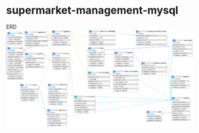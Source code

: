 # supermarket-management-mysql
ERD
<img src="https://github.com/vietch1706/supermarket-management-mysql/blob/main/ERD.png" >
